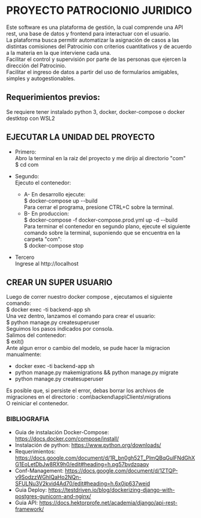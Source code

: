 # PROYECTO PATROCIONIO JURIDICO 
Este software es una plataforma de gestión, la cual comprende una API rest, una base de datos y frontend para interactuar con el usuario.<br/>
La plataforma busca permitir automatizar la asignación de casos a las distintas comisiones del Patrocinio con criterios cuantitativos y de acuerdo a la materia en la que interviene cada una. <br/>
Facilitar el control y supervisión por parte de las personas que ejercen la dirección del Patrocinio. <br/>
Facilitar el ingreso de datos a partir del uso de formularios amigables, simples y autogestionables. 

## Requerimientos previos: <br/>
 Se requiere tener instalado python 3, docker, docker-compose o docker destktop con WSL2 

## EJECUTAR LA UNIDAD DEL PROYECTO
- Primero: <br />
Abro la terminal en la raiz del proyecto y me dirijo al directorio "com" <br/>
\$ cd com <br />
- Segundo: <br />
Ejecuto el contenedor:
  - A- En desarrollo ejecute: <br />
  \$ docker-compose up --build <br />
    Para cerrar el programa, presione CTRL+C sobre la terminal.<br/>
  - B- En produccion: <br />
  \$ docker-compose -f docker-compose.prod.yml up -d --build <br />
  Para terminar el contenedor en segundo plano, ejecute el siguiente comando sobre la terminal, suponiendo que se encuentra en la carpeta "com": <br/>
  \$ docker-compose stop

- Tercero <br />
Ingrese al http://localhost

## CREAR UN SUPER USUARIO
Luego de correr nuestro docker compose , ejecutamos el siguiente comando: <br/>
\$ docker exec -ti backend-app sh <br/>
Una vez dentro, lanzamos el comando para crear el usuario: <br/>
\$ python manage.py createsuperuser <br/>
Seguimos los pasos indicados por consola. <br/>
Salimos del contenedor: <br/>
\$ exit() <br />
Ante algun error o cambio del modelo, se pude hacer la migracion manualmente: <br/> 
  - docker exec -ti backend-app sh <br/>
  - python manage.py makemigrations && python manage.py migrate <br/>
  - python manage.py createsuperuser <br/>

Es posible que, si persiste el error, debas borrar los archivos de migraciones en el directorio : com\backend\app\Clients\migrations <br/>
O reiniciar el contenedor. <br/>


### BIBLIOGRAFIA
- Guia de instalación Docker-Compose: https://docs.docker.com/compose/install/
- Instalación de python: https://www.python.org/downloads/
- Requerimientos: https://docs.google.com/document/d/1R_bn0gh52T_PlmQBqGulFNdGhXG1EoLetDbJw8RX9h0/edit#heading=h.pg57bvdzqaqy
- Conf-Management: https://docs.google.com/document/d/1ZTQP-v9SodzzWGhIQaHo2NQn-SFULNu3V2kvid4Ad70/edit#heading=h.6x0jp637weid
- Guia Deploy: https://testdriven.io/blog/dockerizing-django-with-postgres-gunicorn-and-nginx/
- Guia API: https://docs.hektorprofe.net/academia/django/api-rest-framework/
